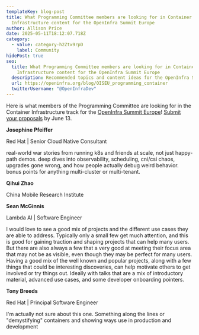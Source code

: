 ```yaml
---
templateKey: blog-post
title: What Programming Committee members are looking for in Container
  Infrastructure content for the OpenInfra Summit Europe
author: Allison Price
date: 2025-05-11T18:12:07.718Z
category:
  - value: category-h2Ztx9rpD
    label: Community
hidePost: true
seo:
  title: What Programming Committee members are looking for in Container
    Infrastructure content for the OpenInfra Summit Europe
  description: Recommended topics and content ideas for the OpenInfra Summit Europe
  url: https://openinfra.org/blog/OISEU_programming_container
  twitterUsername: "@OpenInfraDev"
---
```

Here is what members of the Programming Committee are looking for in the Container Infrastructure track for the [OpenInfra Summit Europe](https://summit2025.openinfra.org/)! [Submit your proposals](https://summit2025.openinfra.org/cfp/) by June 13.

**Josephine Pfeiffer**

Red Hat | Senior Cloud Native Consultant

real-world war stories from running k8s and friends at scale, not just happy-path demos. deep dives into observability, scheduling, cni/csi chaos, upgrades gone wrong, and how people actually debug weird behavior. bonus points for anything multi-cluster or multi-tenant.

**Qihui Zhao**

China Mobile Research Institute

**Sean McGinnis**

Lambda AI | Software Engineer

I would love to see a good mix of projects and the different use cases they are able to address. Typically only a small few get much attention, and this is good for gaining traction and shaping projects that can help many users. But there are also always a few that a very good at meeting their focus area that may not be as visible, even though they may be perfect for many users. Having a good mix of the well known and popular projects, along with a few things that could be interesting discoveries, can help motivate others to get involved or try things out. Ideally with talks that are a mix of introductory material, advanced use cases, and some developer onboarding pointers.

**Tony Breeds** 

Red Hat | Principal Software Engineer

I'm actually not sure about this one.  Something along the lines or "demystifying" containers and showing ways use in production and development